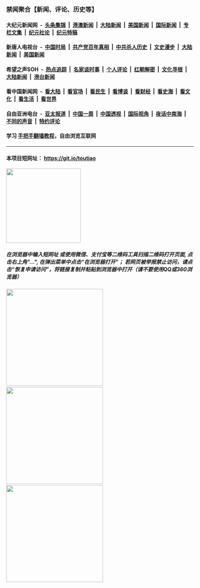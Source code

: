 ### 禁闻聚合【新闻、评论、历史等】

#### 大纪元新闻网 &nbsp;-&nbsp; [头条集锦](indexes/E头条集锦.md?t=03152131) &nbsp;|&nbsp; [港澳新闻](indexes/E港澳新闻.md?t=03152131)  &nbsp;|&nbsp; [大陆新闻](indexes/E大陆新闻.md?t=03152131) &nbsp;|&nbsp; [美国新闻](indexes/E美国新闻.md?t=03152131) &nbsp;|&nbsp; [国际新闻](indexes/E国际新闻.md?t=03152131) &nbsp;|&nbsp; [专栏文集](indexes/E专栏文集.md?t=03152131) &nbsp;|&nbsp; [纪元社论](indexes/E纪元社论.md?t=03152131) &nbsp;|&nbsp; [纪元特稿](indexes/E纪元特稿.md?t=03152131) 

#### 新唐人电视台 &nbsp;-&nbsp; [中国时局](indexes/N中国时局.md?t=03152131) &nbsp;|&nbsp; [共产党百年真相](indexes/N共产党百年真相.md?t=03152131) &nbsp;|&nbsp; [中共杀人历史](indexes/N中共杀人历史.md?t=03152131) &nbsp;|&nbsp; [文史漫步](indexes/N文史漫步.md?t=03152131) &nbsp;|&nbsp; [大陆新闻](indexes/N大陆新闻.md?t=03152131) &nbsp;|&nbsp; [美国新闻](indexes/N美国新闻.md?t=03152131)

#### 希望之声SOH &nbsp;-&nbsp; [热点追踪](indexes/H热点追踪.md?t=03152131) &nbsp;|&nbsp; [名家谈时事](indexes/H名家谈时事.md?t=03152131) &nbsp;|&nbsp; [个人评论](indexes/H个人评论.md?t=03152131)  &nbsp;|&nbsp; [红朝解密](indexes/H红朝解密.md?t=03152131) &nbsp;|&nbsp; [文化寻根](indexes/H文化寻根.md?t=03152131) &nbsp;|&nbsp; [大陆新闻](indexes/H大陆新闻.md?t=03152131) &nbsp;|&nbsp; [港台新闻](indexes/H港台新闻.md?t=03152131)

#### 看中国新闻网 &nbsp;-&nbsp; [看大陆](indexes/S看大陆.md?t=03152131) &nbsp;|&nbsp; [看官场](indexes/S看官场.md?t=03152131) &nbsp;|&nbsp; [看民生](indexes/S看民生.md?t=03152131)  &nbsp;|&nbsp; [看博谈](indexes/S看博谈.md?t=03152131) &nbsp;|&nbsp; [看财经](indexes/S看财经.md?t=03152131) &nbsp;|&nbsp; [看史海](indexes/S看史海.md?t=03152131) &nbsp;|&nbsp; [看文化](indexes/S看文化.md?t=03152131) &nbsp;|&nbsp; [看生活](indexes/S看生活.md?t=03152131) &nbsp;|&nbsp; [看世界](indexes/S看世界.md?t=03152131)

#### 自由亚洲电台 &nbsp;-&nbsp; [亚太报道](indexes/R亚太报道.md?t=03152131) &nbsp;|&nbsp; [中国一周](indexes/R中国一周.md?t=03152131) &nbsp;|&nbsp; [中国透视](indexes/R中国透视.md?t=03152131)  &nbsp;|&nbsp; [国际视角](indexes/R国际视角.md?t=03152131) &nbsp;|&nbsp; [夜话中南海](indexes/R夜话中南海.md?t=03152131) &nbsp;|&nbsp; [不同的声音](indexes/R不同的声音.md?t=03152131) &nbsp;|&nbsp; [特约评论](indexes/R特约评论.md?t=03152131)

#### 学习 [手把手翻墙教程](https://github.com/gfw-breaker/guides/wiki)，自由浏览互联网

----

#### 本项目短网址： https://git.io/toutiao
<img src="https://raw.githubusercontent.com/gfw-breaker/banned-news/master/scripts/img/qr.png" width="200px"/>  

##### 在浏览器中输入短网址 或使用微信、支付宝等二维码工具扫描二维码打开页面, 点击右上角"...", 在弹出菜单中点击“在浏览器打开”； 若网页被举报禁止访问，请点击“恢复申请访问”，将链接复制并粘贴到浏览器中打开（请不要使用QQ或360浏览器）

<img src="https://raw.githubusercontent.com/gfw-breaker/banned-news/master/scripts/img/1.png" width="260px"/> &nbsp; <img src="https://raw.githubusercontent.com/gfw-breaker/banned-news/master/scripts/img/2.png" width="260px"/> &nbsp; <img src="https://raw.githubusercontent.com/gfw-breaker/banned-news/master/scripts/img/3.png" width="260px"/>
